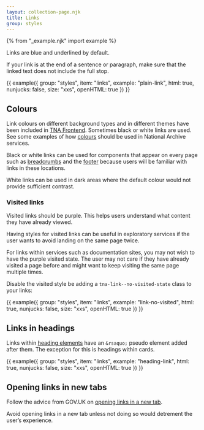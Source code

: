 ```yaml
---
layout: collection-page.njk
title: Links
group: styles
---
```


{% from "_example.njk" import example %}

Links are blue and underlined by default.

If your link is at the end of a sentence or paragraph, make sure that the linked text does not include the full stop.

{{ example({ group: "styles", item: "links", example: "plain-link", html: true, nunjucks: false, size: "xxs", openHTML: true }) }}

## Colours

Link colours on different background types and in different themes have been included in [TNA Frontend](https://github.com/nationalarchives/tna-frontend). Sometimes black or white links are used. See some examples of how [colours](/design-system/styles/colours/) should be used in National Archive services.

Black or white links can be used for components that appear on every page such as [breadcrumbs](/design-system/components/breadcrumbs/) and the [footer](/design-system/components/footer/) because users will be familiar with links in these locations.

White links can be used in dark areas where the default colour would not provide sufficient contrast.

### Visited links

Visited links should be purple. This helps users understand what content they have already viewed.

Having styles for visited links can be useful in exploratory services if the user wants to avoid landing on the same page twice.

For links within services such as documentation sites, you may not wish to have the purple visited state. The user may not care if they have already visited a page before and might want to keep visiting the same page multiple times.

Disable the visited style be adding a `tna-link--no-visited-state` class to your links:

{{ example({ group: "styles", item: "links", example: "link-no-visited", html: true, nunjucks: false, size: "xxs", openHTML: true }) }}

## Links in headings

Links within [heading elements](/design-system/styles/typography/#headings) have an `&rsaquo;` pseudo element added after them. The exception for this is headings within cards.

{{ example({ group: "styles", item: "links", example: "heading-link", html: true, nunjucks: false, size: "xxs", openHTML: true }) }}

## Opening links in new tabs

Follow the advice from GOV.UK on [opening links in a new tab](https://design-system.service.gov.uk/styles/links/#opening-links-in-a-new-tab).

Avoid opening links in a new tab unless not doing so would detrement the user’s experience.
